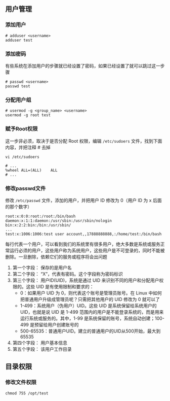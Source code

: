 ## 用户管理

### 添加用户

```shell
# adduser <username>
adduser test
```

### 添加密码

有些系统在添加用户的步骤就已经设置了密码，如果已经设置了就可以跳过这一步骤

```shell
# passwd <username>
passwd test
```

### 分配用户组

```shell
# usermod -g <group_name> <username>
usermod -g root test
```

### 赋予Root权限

这一步非必须，取决于是否分配 Root 权限，编辑 `/etc/sudoers` 文件，找到下面内容，并把注释 # 去掉

```shell
vi /etc/sudoers
```

```text
# ...
%wheel ALL=(ALL)    ALL
# ...
```

### 修改passwd文件

修改 `/etc/passwd` 文件，添加的用户，并把用户 ID 修改为 0（用户 ID 为 x 后面的那个数字）

```text
root:x:0:0:root:/root:/bin/bash
daemon:x:1:1:daemon:/usr/sbin:/usr/sbin/nologin
bin:x:2:2:bin:/bin:/usr/sbin/
...
test:x:1006:1006:test user account,,17888888888,:/home/test:/bin/bash
```

每行代表一个用户，可以看到我们的系统里有很多用户，绝大多数是系统或服务正常运行必须的用户，这些用户称为系统用户，这些用户是不可登录的，同时不能被删除。一旦删除，依赖它们的服务或程序将会出问题

1. 第一个字段： 保存的是用户名
2. 第二个字段： “X”，代表有密码。这个字段称为密码标识
3. 第三个字段： 用户ID(UID)，系统是通过 UID 来识别不同的用户和分配用户权限的。这些 UID 是有使用限制和要求的：
    - 0：如果用户 UID 为 0，则代表这个账号是管理员账号。在 Linux 中如何把普通用户升级成管理员呢？只需把其他用户的 UID 修改为 0 就可以了
    - 1-499：系统用户（伪用户）UID。这些 UID 是系统保留给系统用户的 UID，也就是说 UID 是 1-499 范围内的用户是不能登录系统的，而是用来运行系统或服务的。其中，1-99 是系统保留的账号，系统自动创建；100-499 是预留给用户创建账号的
    - 500-65535：普通用户UID。建立的普通用户的UID从500开始，最大到65535
4. 第四个字段： 用户基本信息
5. 第五个字段： 该用户工作目录

## 目录权限

### 修改文件权限

```shell
chmod 755 /opt/test
```

